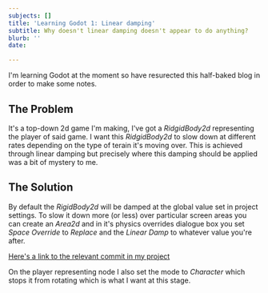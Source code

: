 ```yaml
---
subjects: []
title: 'Learning Godot 1: Linear damping'
subtitle: Why doesn't linear damping doesn't appear to do anything?
blurb: ''
date: 

---
```

I'm learning Godot at the moment so have resurected this half-baked blog in order to make some notes.

## The Problem

It's a top-down 2d game I'm making, I've got a _RidgidBody2d_ representing the player of said game. I want this _RidgidBody2d_ to slow down at different rates depending on the type of terain it's moving over. This is achieved through linear damping but precisely where this damping should be applied was a bit of mystery to me.

## The Solution

By default the _RigidBody2d_ will be damped at the global value set in project settings. To slow it down more (or less) over particular screen areas you can create an _Area2d_ and in it's physics overrides dialogue box you set _Space Override_ to _Replace_ and the _Linear Damp_ to whatever value you're after.

[Here's a link to the relevant commit in my project](https://github.com/tomgp/Godot-Learning/commit/e3348d6b401afa08af8f77b64439bac79b7f9a1d)

On the player representing node I also set the mode to _Character_ which stops it from rotating which is what I want at this stage.